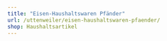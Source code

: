 ```yaml
---
title: "Eisen-Haushaltswaren Pfänder"
url: /uttenweiler/eisen-haushaltswaren-pfaender/
shop: Haushaltsartikel
---
```


